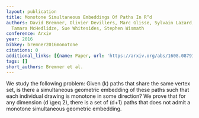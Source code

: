 ```yaml
---
layout: publication
title: Monotone Simultaneous Embeddings Of Paths In R^d
authors: David Bremner, Olivier Devillers, Marc Glisse, Sylvain Lazard, Giuseppe Liotta,
  Tamara McHedlidze, Sue Whitesides, Stephen Wismath
conference: Arxiv
year: 2016
bibkey: bremner2016monotone
citations: 0
additional_links: [{name: Paper, url: 'https://arxiv.org/abs/1608.08791'}]
tags: []
short_authors: Bremner et al.
---
```

We study the following problem: Given \(k\) paths that share the same vertex
set, is there a simultaneous geometric embedding of these paths such that each
individual drawing is monotone in some direction? We prove that for any
dimension \(d \geq 2\), there is a set of \(d+1\) paths that does not admit a
monotone simultaneous geometric embedding.